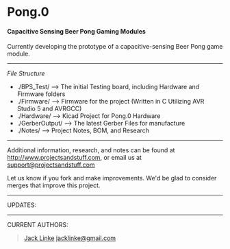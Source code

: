 # Pong.0 #
#### Capacitive Sensing Beer Pong Gaming Modules ####

Currently developing the prototype of a capacitive-sensing Beer Pong game module.

---

*File Structure*

* ./BPS_Test/ --> The initial Testing board, including Hardware and Firmware folders
* ./Firmware/ --> Firmware for the project (Written in C Utilizing AVR Studio 5 and AVRGCC)
* ./Hardware/ --> Kicad Project for Pong.0 Hardware
* ./GerberOutput/ --> The latest Gerber Files for manufacture
* ./Notes/ --> Project Notes, BOM, and Research

---

Additional information, research, and notes can be found at http://www.projectsandstuff.com, or email us at support@projectsandstuff.com

Let us know if you fork and make improvements. We'd be glad to consider merges that improve this project.

---

UPDATES:


---

CURRENT AUTHORS:

> [Jack Linke](http://www.jacklinke.com)
jacklinke@gmail.com
